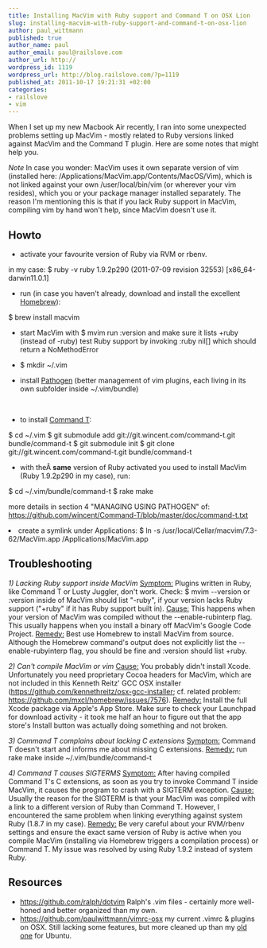 ```yaml
--- 
title: Installing MacVim with Ruby support and Command T on OSX Lion
slug: installing-macvim-with-ruby-support-and-command-t-on-osx-lion
author: paul_wittmann
published: true
author_name: paul
author_email: paul@railslove.com
author_url: http://
wordpress_id: 1119
wordpress_url: http://blog.railslove.com/?p=1119
published_at: 2011-10-17 19:21:31 +02:00
categories: 
- railslove
- vim
---
```

When I set up my new Macbook Air recently, I ran into some unexpected problems setting up MacVim - mostly related to Ruby versions linked against MacVim and the Command T plugin. Here are some notes that might help you.

<em>Note</em>
In case you wonder: MacVim uses it own separate version of vim (installed here: /Applications/MacVim.app/Contents/MacOS/Vim), which is not linked against your own /user/local/bin/vim (or wherever your vim resides), which you or your package manager installed separately. The reason I'm mentioning this is that if you lack Ruby support in MacVim, compiling vim by hand won't help, since MacVim doesn't use it.
<h2>Howto</h2>
<ul>
	<li>activate your favourite version of Ruby via RVM or rbenv.</li>
</ul>
in my case:
$ ruby -v
ruby 1.9.2p290 (2011-07-09 revision 32553) [x86_64-darwin11.0.1]
<ul>
	<li>run (in case you haven't already, download and install the excellent <a href="http://mxcl.github.com/homebrew/">Homebrew</a>):</li>
</ul>
$ brew install macvim

* start MacVim with
$ mvim
run :version and make sure it lists +ruby (instead of -ruby)
test Ruby support by invoking
:ruby nil[]
which should return a NoMethodError
<ul>
	<li> $ mkdir ~/.vim</li>
</ul>
<ul>
	<li> install <a href="http://www.vim.org/scripts/script.php?script_id=2332">Pathogen</a> (better management of vim plugins, each living in its own subfolder inside ~/.vim/bundle)</li>
</ul>
&nbsp;
<ul>
	<li>to install <a href="https://github.com/wincent/Command-T">Command T</a>:</li>
</ul>
$ cd ~/.vim
$ git submodule add git://git.wincent.com/command-t.git bundle/command-t
$ git submodule init
$ git clone git://git.wincent.com/command-t.git bundle/command-t
<ul>
	<li>with the&Acirc;&nbsp;<strong>same</strong> version of Ruby activated you used to install MacVim (Ruby 1.9.2p290 in my case), run:</li>
</ul>
$ cd ~/.vim/bundle/command-t
$ rake make

more details in section 4 "MANAGING USING PATHOGEN" of: <a href="https://github.com/wincent/Command-T/blob/master/doc/command-t.txt">https://github.com/wincent/Command-T/blob/master/doc/command-t.txt</a>
	<li>create a symlink under Applications:
$ ln -s /usr/local/Cellar/macvim/7.3-62/MacVim.app /Applications/MacVim.app&nbsp;
<h2>Troubleshooting</h2>
<em>1) Lacking Ruby support inside MacVim</em>
<span style="text-decoration: underline;">Symptom:</span> Plugins written in Ruby, like Command T or Lusty Juggler, don't work.
Check: $ mvim --version or :version inside of MacVim should list "-ruby", if your version lacks Ruby support ("+ruby" if it has Ruby support built in).
<span style="text-decoration: underline;">Cause:</span> This happens when your version of MacVim was compiled without the --enable-rubinterp flag. This usually happens when you install a binary off MacVim's Google Code Project.
<span style="text-decoration: underline;">Remedy:</span> Best use Homebrew to install MacVim from source. Although the Homebrew command's output does not explicitly list the --enable-rubyinterp flag, you should be fine and :version should list +ruby.

<em>2) Can't compile MacVim or vim</em>
<span style="text-decoration: underline;">Cause:</span> You probably didn't install Xcode. Unfortunately you need proprietary Cocoa headers for MacVim, which are not included in this Kenneth Reitz' GCC OSX installer (<a href="https://github.com/kennethreitz/osx-gcc-installer">https://github.com/kennethreitz/osx-gcc-installer</a>; cf. related problem: <a href="https://github.com/mxcl/homebrew/issues/7576">https://github.com/mxcl/homebrew/issues/7576</a>).
<span style="text-decoration: underline;">Remedy:</span> Install the full Xcode package via Apple's App Store. Make sure to check your Launchpad for download activity - it took me half an hour to figure out that the app store's Install button was actually doing something and not broken.

<em>3) Command T complains about lacking C extensions</em>
<span style="text-decoration: underline;">Symptom:</span> Command T doesn't start and informs me about missing C extensions.
<span style="text-decoration: underline;">Remedy:</span> run rake make inside ~/.vim/bundle/command-t

<em>4) Command T causes SIGTERMS</em>
<span style="text-decoration: underline;">Symptom:</span> After having compiled Command T's C extensions, as soon as you try to invoke Command T inside MacVim, it causes the program to crash with a SIGTERM exception.
<span style="text-decoration: underline;">Cause:</span> Usually the reason for the SIGTERM is that your MacVim was compiled with a link to a different version of Ruby than Command T. However, I encountered the same problem when linking everything against system Ruby (1.8.7 in my case).
<span style="text-decoration: underline;">Remedy:</span> Be very careful about your RVM/rbenv settings and ensure the exact same version of Ruby is active when you compile MacVim (installing via Homebrew triggers a compilation process) or Command T. My issue was resolved by using Ruby 1.9.2 instead of system Ruby.</li>
<h2>Resources</h2>
<ul>
	<li><a href="https://github.com/ralph/dotvim">https://github.com/ralph/dotvim</a> Ralph's .vim files - certainly more well-honed and better organized than my own.</li>
	<li><a href="https://github.com/paulwittmann/vimrc-osx">https://github.com/paulwittmann/vimrc-osx</a> my current .vimrc &amp; plugins on OSX. Still lacking some features, but more cleaned up than my <a href="https://github.com/paulwittmann/vimrc">old one</a> for Ubuntu.</li>
</ul>
